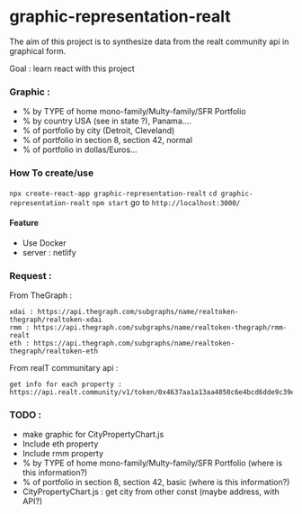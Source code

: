 # graphic-representation-realt

The aim of this project is to synthesize data from the realt community api in graphical form.

Goal : learn react with this project

### Graphic :

- % by TYPE of home mono-family/Multy-family/SFR Portfolio
- % by country USA (see in state ?), Panama....
- % of portfolio by city (Detroit, Cleveland)
- % of portfolio in section 8, section 42, normal
- % of portfolio in dollas/Euros...

### How To create/use

`npx create-react-app graphic-representation-realt`
`cd graphic-representation-realt`
`npm start`
go to `http://localhost:3000/`

#### Feature

- Use Docker
- server : netlify

### Request :

From TheGraph :

```shell
xdai : https://api.thegraph.com/subgraphs/name/realtoken-thegraph/realtoken-xdai
rmm : https://api.thegraph.com/subgraphs/name/realtoken-thegraph/rmm-realt
eth : https://api.thegraph.com/subgraphs/name/realtoken-thegraph/realtoken-eth
```

From realT communitary api :

```shell
get info for each property : https://api.realt.community/v1/token/0x4637aa1a13aa4050c6e4bcd6dde9c39e80e9dd54
```

### TODO :

- make graphic for CityPropertyChart.js
- Include eth property
- Include rmm property
- % by TYPE of home mono-family/Multy-family/SFR Portfolio (where is this information?)
- % of portfolio in section 8, section 42, basic (where is this information?)
- CityPropertyChart.js : get city from other const (maybe address, with API?)
